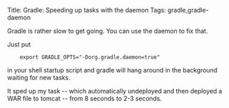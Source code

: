 Title: Gradle: Speeding up tasks with the daemon
Tags: gradle,gradle-daemon

Gradle is rather slow to get going. You can use the daemon to fix that.

Just put 

		export GRADLE_OPTS="-Dorg.gradle.daemon=true"

in your shell startup script and gradle will hang around in the background waiting for new tasks.

It sped up my task -- which automatically undeployed and then deployed a WAR file to tomcat -- from 8 seconds to 2-3 seconds.
